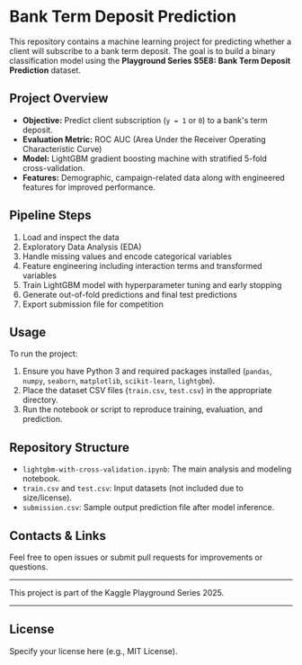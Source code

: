 # Bank Term Deposit Prediction

This repository contains a machine learning project for predicting whether a client will subscribe to a bank term deposit. The goal is to build a binary classification model using the **Playground Series S5E8: Bank Term Deposit Prediction** dataset.

## Project Overview

- **Objective:** Predict client subscription (`y = 1` or `0`) to a bank's term deposit.
- **Evaluation Metric:** ROC AUC (Area Under the Receiver Operating Characteristic Curve)
- **Model:** LightGBM gradient boosting machine with stratified 5-fold cross-validation.
- **Features:** Demographic, campaign-related data along with engineered features for improved performance.

## Pipeline Steps

1. Load and inspect the data  
2. Exploratory Data Analysis (EDA)  
3. Handle missing values and encode categorical variables  
4. Feature engineering including interaction terms and transformed variables  
5. Train LightGBM model with hyperparameter tuning and early stopping  
6. Generate out-of-fold predictions and final test predictions  
7. Export submission file for competition

## Usage

To run the project:

1. Ensure you have Python 3 and required packages installed (`pandas`, `numpy`, `seaborn`, `matplotlib`, `scikit-learn`, `lightgbm`).
2. Place the dataset CSV files (`train.csv`, `test.csv`) in the appropriate directory.
3. Run the notebook or script to reproduce training, evaluation, and prediction.

## Repository Structure

- `lightgbm-with-cross-validation.ipynb`: The main analysis and modeling notebook.
- `train.csv` and `test.csv`: Input datasets (not included due to size/license).
- `submission.csv`: Sample output prediction file after model inference.

## Contacts & Links

Feel free to open issues or submit pull requests for improvements or questions.

---

This project is part of the Kaggle Playground Series 2025.

---

## License

Specify your license here (e.g., MIT License).

